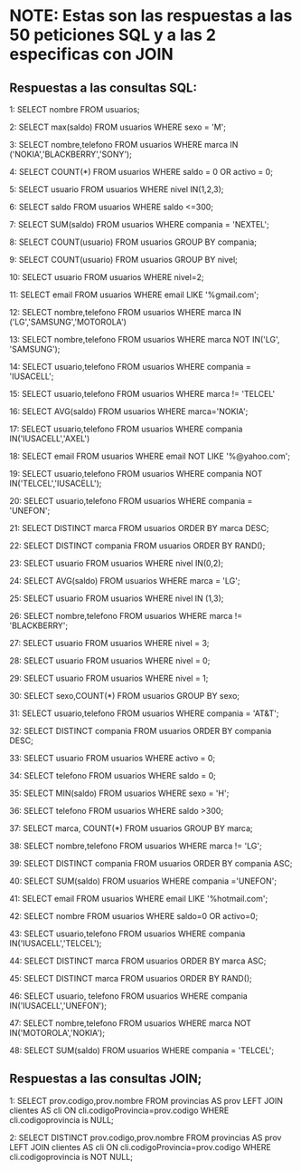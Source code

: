 # NOTE: Estas son las respuestas a las 50 peticiones SQL y a las 2 especificas con JOIN

Respuestas a las consultas SQL:
--------------------------------

1: SELECT nombre FROM usuarios;

2: SELECT max(saldo) FROM usuarios
   WHERE sexo = 'M';
   
3: SELECT nombre,telefono FROM usuarios
   WHERE marca IN ('NOKIA','BLACKBERRY','SONY');
   
4: SELECT COUNT(*) FROM usuarios
	WHERE saldo = 0 OR activo = 0;

5: SELECT usuario FROM usuarios
   WHERE nivel IN(1,2,3);
   
6: SELECT saldo FROM usuarios
   WHERE saldo <=300;
   
7: SELECT SUM(saldo) FROM usuarios
   WHERE compania = 'NEXTEL';
   
8: SELECT COUNT(usuario) FROM usuarios
   GROUP BY compania;

9: SELECT COUNT(usuario) FROM usuarios
   GROUP BY nivel;
 
10: SELECT usuario FROM usuarios
    WHERE nivel=2;
   
11: SELECT email FROM usuarios
    WHERE email LIKE '%gmail.com';

12: SELECT nombre,telefono FROM usuarios
    WHERE marca IN ('LG','SAMSUNG','MOTOROLA')
	
13: SELECT nombre,telefono FROM usuarios
	WHERE marca NOT IN('LG', 'SAMSUNG');
	
14: SELECT usuario,telefono FROM usuarios
	WHERE compania = 'IUSACELL';
	
15: SELECT usuario,telefono FROM usuarios
	WHERE marca != 'TELCEL'
	
16: SELECT AVG(saldo) FROM usuarios
	WHERE marca='NOKIA';
	
17: SELECT usuario,telefono FROM usuarios
	WHERE compania IN('IUSACELL','AXEL')
	
18: SELECT email FROM usuarios
	WHERE email NOT LIKE '%@yahoo.com';
	
19: SELECT usuario,telefono FROM usuarios
	WHERE compania NOT IN('TELCEL','IUSACELL');

20: SELECT usuario,telefono FROM usuarios
	WHERE compania = 'UNEFON';

21: SELECT DISTINCT marca FROM usuarios
	ORDER BY marca DESC;

22: SELECT  DISTINCT compania FROM usuarios
	ORDER BY RAND();

23: SELECT usuario FROM usuarios
	WHERE nivel IN(0,2);

24: SELECT AVG(saldo) FROM usuarios
	WHERE marca = 'LG';

25: SELECT usuario FROM usuarios
	WHERE nivel IN (1,3);
 
26: SELECT nombre,telefono FROM usuarios
	WHERE marca != 'BLACKBERRY';

27: SELECT usuario FROM usuarios
	WHERE nivel = 3;

28: SELECT usuario FROM usuarios
	WHERE nivel = 0;

29: SELECT usuario FROM usuarios
	WHERE nivel = 1;

30: SELECT sexo,COUNT(*) FROM usuarios
	GROUP BY sexo;

31: SELECT usuario,telefono FROM usuarios
	WHERE compania = 'AT&T';

32: SELECT DISTINCT compania FROM usuarios
	ORDER BY compania DESC;

33: SELECT usuario FROM usuarios
	WHERE activo = 0;

34: SELECT telefono FROM usuarios
	WHERE saldo = 0;

35: SELECT MIN(saldo) FROM usuarios
	WHERE sexo = 'H';

36: SELECT telefono FROM usuarios
	WHERE saldo >300;

37: SELECT marca, COUNT(*) FROM usuarios
	GROUP BY marca;

38: SELECT nombre,telefono FROM usuarios
	WHERE marca != 'LG';

39: SELECT DISTINCT compania FROM usuarios
	ORDER BY compania ASC;

40: SELECT SUM(saldo) FROM usuarios
	WHERE compania ='UNEFON';

41: SELECT email FROM usuarios
	WHERE email LIKE '%hotmail.com';

42: SELECT nombre FROM usuarios
	WHERE saldo=0 OR activo=0;

43: SELECT usuario,telefono FROM usuarios
	WHERE compania IN('IUSACELL','TELCEL');

44: SELECT DISTINCT marca FROM usuarios
	ORDER BY marca ASC;

45: SELECT DISTINCT marca FROM usuarios
	ORDER BY RAND();

46: SELECT usuario, telefono FROM usuarios
	WHERE compania IN('IUSACELL','UNEFON');

47: SELECT nombre,telefono FROM usuarios
	WHERE marca NOT IN('MOTOROLA','NOKIA');

48: SELECT SUM(saldo) FROM usuarios
	WHERE compania = 'TELCEL';
	
	
Respuestas a las consultas JOIN;
--------------------------------

1:  SELECT prov.codigo,prov.nombre FROM provincias AS prov
	LEFT JOIN clientes AS cli
	ON cli.codigoProvincia=prov.codigo
	WHERE cli.codigoprovincia is NULL;
	
2:  SELECT DISTINCT prov.codigo,prov.nombre FROM provincias AS prov
	LEFT JOIN clientes AS cli
	ON cli.codigoProvincia=prov.codigo
	WHERE cli.codigoprovincia is NOT NULL;